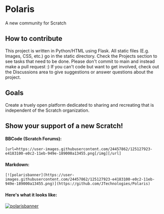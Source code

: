 # Polaris
A new community for Scratch
## How to contribute
This project is written in Python/HTML using Flask. All static files (E.g. Images, CSS, etc.) go in the static directory.
Check the Projects section to see tasks that need to be done.
Please don't commit to main and instead make a pull request :)
If you can't code but want to get involved, check out the Discussions area to give suggestions or answer questions about the project.
## Goals
Create a truely open platform dedicated to sharing and recreating that is independent of the Scratch organization.
## Show your support of a new Scratch!
#### BBCode (Scratch Forums):
```[url=https://user-images.githubusercontent.com/24457862/125127923-e4183100-e0c2-11eb-949e-189000a13455.png[/img][/url]```
#### Markdown:
```[![polarisbanner](https://user-images.githubusercontent.com/24457862/125127923-e4183100-e0c2-11eb-949e-189000a13455.png)](https://github.com/JTechnologies/Polaris)```

#### Here's what it looks like:
[![polarisbanner](https://user-images.githubusercontent.com/24457862/125127923-e4183100-e0c2-11eb-949e-189000a13455.png)](https://github.com/JTechnologies/Polaris)
